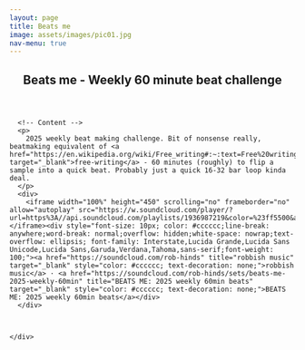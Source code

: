 ```yaml
---
layout: page
title: Beats me
image: assets/images/pic01.jpg
nav-menu: true
---
```


<!-- Main -->
<div id="main" class="alt">
  <section id="one">
  	<div class="inner">
  		<header class="major">
  			<h1>Beats me - Weekly 60 minute beat challenge</h1>
  		</header>

      <!-- Content -->
      <p>
        2025 weekly beat making challenge. Bit of nonsense really, beatmaking equivalent of <a href="https://en.wikipedia.org/wiki/Free_writing#:~:text=Free%20writing%20is%20traditionally%20regarded,prompt%20provided%20by%20a%20teacher" target="_blank">free-writing</a> - 60 minutes (roughly) to flip a sample into a quick beat. Probably just a quick 16-32 bar loop kinda deal.
      </p>
      <div>
        <iframe width="100%" height="450" scrolling="no" frameborder="no" allow="autoplay" src="https://w.soundcloud.com/player/?url=https%3A//api.soundcloud.com/playlists/1936987219&color=%23ff5500&auto_play=false&hide_related=false&show_comments=true&show_user=true&show_reposts=false&show_teaser=true"></iframe><div style="font-size: 10px; color: #cccccc;line-break: anywhere;word-break: normal;overflow: hidden;white-space: nowrap;text-overflow: ellipsis; font-family: Interstate,Lucida Grande,Lucida Sans Unicode,Lucida Sans,Garuda,Verdana,Tahoma,sans-serif;font-weight: 100;"><a href="https://soundcloud.com/rob-hinds" title="robbish music" target="_blank" style="color: #cccccc; text-decoration: none;">robbish music</a> · <a href="https://soundcloud.com/rob-hinds/sets/beats-me-2025-weekly-60min" title="BEATS ME: 2025 weekly 60min beats" target="_blank" style="color: #cccccc; text-decoration: none;">BEATS ME: 2025 weekly 60min beats</a></div>
      </div>



    </div>
  </section>
</div>
